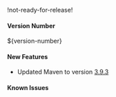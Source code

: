 !not-ready-for-release!

#### Version Number
${version-number}

#### New Features
- Updated Maven to version [3.9.3](https://maven.apache.org/docs/3.9.3/release-notes.html)

#### Known Issues
